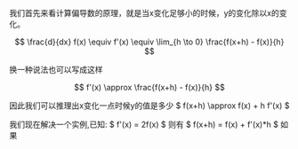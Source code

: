 我们首先来看计算偏导数的原理，就是当x变化足够小的时候，y的变化除以x的变化。

$$ 
\frac{d}{dx} f(x) \equiv f'(x) \equiv \lim_{h \to 0} \frac{f(x+h) - f(x)}{h} 
$$

换一种说法也可以写成这样 

$$ 
f'(x) \approx \frac{f(x+h) - f(x)}{h} 
$$

因此我们可以推理出x变化一点时候y的值是多少 $ f(x+h) \approx f(x) + h f'(x) $

我们现在解决一个实例,已知: $ f'(x) = 2f(x) $
则有 $ f(x+h) = f(x) + f'(x)*h $
如果 

